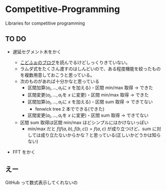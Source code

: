 # Competitive-Programming

Libraries for competitive programming  

## TO DO  

- 遅延セグメント木をかく
  - [こどふぉのブログ](https://codeforces.com/blog/entry/18051)を読んでるけどしっくりきていない。
  - ラムダ式をたくさん渡すのはしんどいので、ある程度機能を絞ったものを複数用意しておこうと思っている。
  - 次のものがあれば十分かなと思っている
    - 区間加算($a_l,...,a_r$に $x$ を加える)・区間 min/max 取得 $\to$ できた
    - 区間変更($a_l,...,a_r$を $x$ に変更)・区間 min/max 取得 $\to$ できた
    - 区間加算($a_l,...,a_r$に $x$ を加える)・区間 sum 取得 $\to$ できてない  
      - fenwick tree 2 本でできる(できた)  
    - 区間変更($a_l,...,a_r$を $x$ に変更)・区間 sum 取得 $\to$ できてない
  - 区間 sum 取得は区間 min/max ほどシンプルにはかけないっぽい
    - min/max だと $f(f(a, b), f(b, c)) = f(a, c)$ が成り立つけど、sum に対しては成り立たないからかな？と思っている(正しいかどうかは知らない)  

- FFT をかく

## えー

GitHub って数式表示してくれないの  
